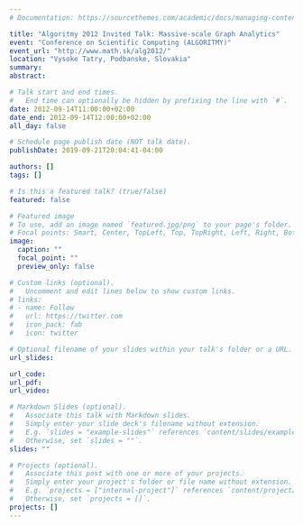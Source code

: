 ```yaml
---
# Documentation: https://sourcethemes.com/academic/docs/managing-content/

title: "Algoritmy 2012 Invited Talk: Massive-scale Graph Analytics"
event: "Conference on Scientific Computing (ALGORITMY)"
event_url: "http://www.math.sk/alg2012/"
location: "Vysoke Tatry, Podbanske, Slovakia"
summary:
abstract:

# Talk start and end times.
#   End time can optionally be hidden by prefixing the line with `#`.
date: 2012-09-14T11:00:00+02:00
date_end: 2012-09-14T12:00:00+02:00
all_day: false

# Schedule page publish date (NOT talk date).
publishDate: 2019-09-21T20:04:41-04:00

authors: []
tags: []

# Is this a featured talk? (true/false)
featured: false

# Featured image
# To use, add an image named `featured.jpg/png` to your page's folder. 
# Focal points: Smart, Center, TopLeft, Top, TopRight, Left, Right, BottomLeft, Bottom, BottomRight.
image:
  caption: ""
  focal_point: ""
  preview_only: false

# Custom links (optional).
#   Uncomment and edit lines below to show custom links.
# links:
# - name: Follow
#   url: https://twitter.com
#   icon_pack: fab
#   icon: twitter

# Optional filename of your slides within your talk's folder or a URL.
url_slides:

url_code:
url_pdf:
url_video:

# Markdown Slides (optional).
#   Associate this talk with Markdown slides.
#   Simply enter your slide deck's filename without extension.
#   E.g. `slides = "example-slides"` references `content/slides/example-slides.md`.
#   Otherwise, set `slides = ""`.
slides: ""

# Projects (optional).
#   Associate this post with one or more of your projects.
#   Simply enter your project's folder or file name without extension.
#   E.g. `projects = ["internal-project"]` references `content/project/deep-learning/index.md`.
#   Otherwise, set `projects = []`.
projects: []
---
```

